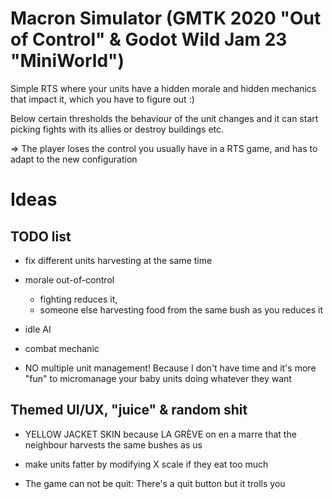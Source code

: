 # Macron Simulator (GMTK 2020 "Out of Control" & Godot Wild Jam 23 "MiniWorld")
Simple RTS where your units have a hidden morale and hidden mechanics that impact it, which you have to figure out :)
 
Below certain thresholds the behaviour of the unit changes and it can start picking fights with its allies or destroy buildings etc.
 
=> The player loses the control you usually have in a RTS game, and has to adapt to the new configuration

# Ideas

## TODO list
- fix different units harvesting at the same time
- morale out-of-control
    - fighting reduces it,
    - someone else harvesting food from the same bush as you reduces it
- idle AI
- combat mechanic


- NO multiple unit management! Because I don't have time and it's more "fun" to micromanage your baby units doing whatever they want

## Themed UI/UX, "juice" & random shit
- YELLOW JACKET SKIN because LA GRÈVE on en a marre that the neighbour harvests the same bushes as us

- make units fatter by modifying X scale if they eat too much

- The game can not be quit: There's a quit button but it trolls you


